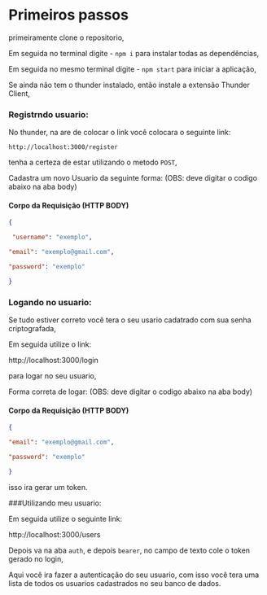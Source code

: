 # Primeiros passos

primeiramente clone o repositorio,

Em seguida no terminal digite - `npm i` para instalar todas as dependências,

Em seguida no mesmo terminal digite - `npm start` para iniciar a aplicação,

Se ainda não tem o thunder instalado, então instale a extensão Thunder Client,



### Registrndo usuario:

No thunder, na are de colocar o link você colocara o seguinte link:

`http://localhost:3000/register`

tenha a certeza de estar utilizando o metodo `POST`,

Cadastra um novo Usuario da seguinte forma: (OBS: deve digitar o codigo abaixo na aba body)

#### Corpo da Requisição (HTTP BODY)

```json
{

 "username": "exemplo",

"email": "exemplo@gmail.com",

"password": "exemplo"

}
```

### Logando no usuario:

Se tudo estiver correto você tera o seu usario cadatrado com sua senha criptografada,

Em seguida utilize o link:

http://localhost:3000/login

para logar no seu usuario, 

Forma correta de logar: (OBS: deve digitar o codigo abaixo na aba body)

#### Corpo da Requisição (HTTP BODY)

```json
{

"email": "exemplo@gmail.com",

"password": "exemplo"

}
```
isso ira gerar um token.

###Utilizando meu usuario:

Em seguida utilize o seguinte link: 

http://localhost:3000/users

Depois va na aba `auth`, e depois `bearer`, no campo de texto cole o token gerado no login,

Aqui você ira fazer a autenticação do seu usuario, com isso você tera uma lista de todos os usuarios cadastrados no seu banco de dados.
